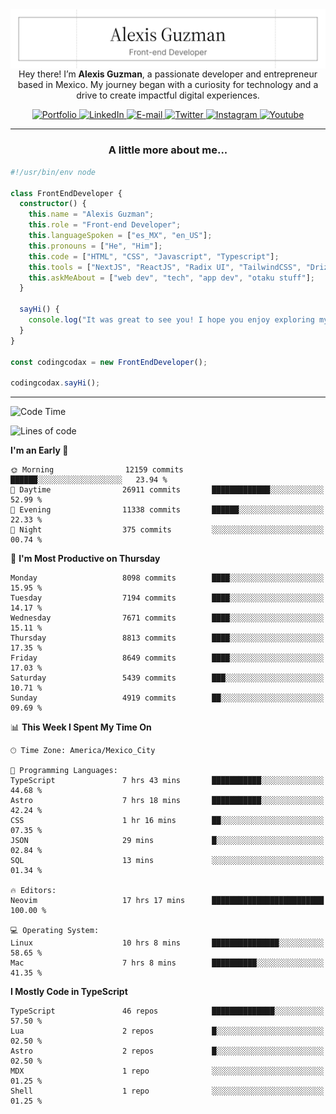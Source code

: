<img align='right' src="./Banner.png" width="" />
<p align='center'>Hey there! I’m <strong>Alexis Guzman</strong>, a passionate developer and entrepreneur based in Mexico. My journey began with a curiosity for technology and a drive to create impactful digital experiences.</p>

<div align='center'>
  <a href='https://www.codingcodax.dev' target='_blank'>
    <img alt='Portfolio' src='https://img.shields.io/badge/Portfolio-black?logo=vercel&style=flat-square'>
  </a>
  <a href='https://linkedin.com/in/codingcodax' target='_blank'>
    <img alt='LinkedIn' src='https://img.shields.io/badge/LinkedIn-black?logo=LinkedIn&style=flat-square'>
  </a>
  <a href='mailto:hello@codingcodax.com' target='_blank'>
    <img alt='E-mail' src='https://img.shields.io/badge/Email-black?logo=Gmail&style=flat-square'>
  </a>
  <a href='https://x.com/codingcodax' target='_blank'>
    <img alt='Twitter' src='https://img.shields.io/badge/X-black?logo=X&style=flat-square'>
  </a>
  <a href='https://www.instagram.com/codingcodax' target='_blank'>
    <img alt='Instagram' src='https://img.shields.io/badge/Instagram-black?logo=Instagram&style=flat-square'>
  </a>
  <a href='https://www.youtube.com/@codingcodax' target='_blank'>
    <img alt='Youtube' src='https://img.shields.io/badge/YouTube-black?logo=Youtube&style=flat-square'>
  </a>
</div>


---

<h3 align='center'>A little more about me...</h3>

```typescript
#!/usr/bin/env node

class FrontEndDeveloper {
  constructor() {
    this.name = "Alexis Guzman";
    this.role = "Front-end Developer";
    this.languageSpoken = ["es_MX", "en_US"];
    this.pronouns = ["He", "Him"];
    this.code = ["HTML", "CSS", "Javascript", "Typescript"];
    this.tools = ["NextJS", "ReactJS", "Radix UI", "TailwindCSS", "Drizzle", "tRPC"];
    this.askMeAbout = ["web dev", "tech", "app dev", "otaku stuff"];
  }

  sayHi() {
    console.log("It was great to see you! I hope you enjoy exploring my work.");
  }
}

const codingcodax = new FrontEndDeveloper();

codingcodax.sayHi();
```

---

<!--START_SECTION:waka-->
![Code Time](http://img.shields.io/badge/Code%20Time-3%2C904%20hrs%2052%20mins-blue)

![Lines of code](https://img.shields.io/badge/From%20Hello%20World%20I%27ve%20Written-9.9%20million%20lines%20of%20code-blue)

**I'm an Early 🐤** 

```text
🌞 Morning                12159 commits       ██████░░░░░░░░░░░░░░░░░░░   23.94 % 
🌆 Daytime                26911 commits       █████████████░░░░░░░░░░░░   52.99 % 
🌃 Evening                11338 commits       ██████░░░░░░░░░░░░░░░░░░░   22.33 % 
🌙 Night                  375 commits         ░░░░░░░░░░░░░░░░░░░░░░░░░   00.74 % 
```
📅 **I'm Most Productive on Thursday** 

```text
Monday                   8098 commits        ████░░░░░░░░░░░░░░░░░░░░░   15.95 % 
Tuesday                  7194 commits        ████░░░░░░░░░░░░░░░░░░░░░   14.17 % 
Wednesday                7671 commits        ████░░░░░░░░░░░░░░░░░░░░░   15.11 % 
Thursday                 8813 commits        ████░░░░░░░░░░░░░░░░░░░░░   17.35 % 
Friday                   8649 commits        ████░░░░░░░░░░░░░░░░░░░░░   17.03 % 
Saturday                 5439 commits        ███░░░░░░░░░░░░░░░░░░░░░░   10.71 % 
Sunday                   4919 commits        ██░░░░░░░░░░░░░░░░░░░░░░░   09.69 % 
```


📊 **This Week I Spent My Time On** 

```text
🕑︎ Time Zone: America/Mexico_City

💬 Programming Languages: 
TypeScript               7 hrs 43 mins       ███████████░░░░░░░░░░░░░░   44.68 % 
Astro                    7 hrs 18 mins       ███████████░░░░░░░░░░░░░░   42.24 % 
CSS                      1 hr 16 mins        ██░░░░░░░░░░░░░░░░░░░░░░░   07.35 % 
JSON                     29 mins             █░░░░░░░░░░░░░░░░░░░░░░░░   02.84 % 
SQL                      13 mins             ░░░░░░░░░░░░░░░░░░░░░░░░░   01.34 % 

🔥 Editors: 
Neovim                   17 hrs 17 mins      █████████████████████████   100.00 % 

💻 Operating System: 
Linux                    10 hrs 8 mins       ███████████████░░░░░░░░░░   58.65 % 
Mac                      7 hrs 8 mins        ██████████░░░░░░░░░░░░░░░   41.35 % 
```

**I Mostly Code in TypeScript** 

```text
TypeScript               46 repos            ██████████████░░░░░░░░░░░   57.50 % 
Lua                      2 repos             █░░░░░░░░░░░░░░░░░░░░░░░░   02.50 % 
Astro                    2 repos             █░░░░░░░░░░░░░░░░░░░░░░░░   02.50 % 
MDX                      1 repo              ░░░░░░░░░░░░░░░░░░░░░░░░░   01.25 % 
Shell                    1 repo              ░░░░░░░░░░░░░░░░░░░░░░░░░   01.25 % 
```




<!--END_SECTION:waka-->
